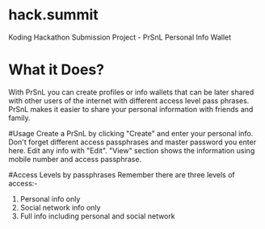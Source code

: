 # hack.summit
Koding 
Hackathon Submission Project - PrSnL Personal Info Wallet



# What it Does?
With PrSnL you can create profiles or info wallets that can be later shared with other users of the internet with different access level pass phrases.
PrSnL makes it easier to share your personal information with friends and family.



#Usage
Create a PrSnL by clicking "Create" and enter your personal info. Don't forget different access passphrases and master password you enter here.
Edit any info with "Edit".
"View" section shows the information using mobile number and access passphrase.



#Access Levels by passphrases
Remember there are three levels of access:-
1. Personal info only
2. Social network info only
3. Full info including personal and social network